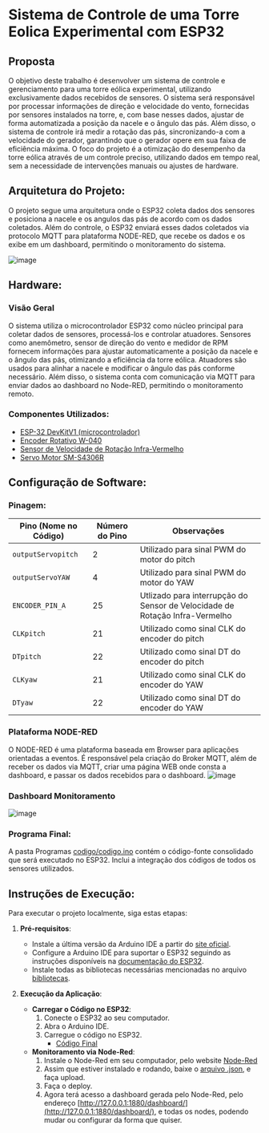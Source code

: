 # Sistema de Controle de uma Torre Eolica Experimental com ESP32

## Proposta

O objetivo deste trabalho é desenvolver um sistema de controle e gerenciamento para uma torre eólica experimental, utilizando exclusivamente dados recebidos de sensores. O sistema será responsável por processar informações de direção e velocidade do vento, fornecidas por sensores instalados na torre, e, com base nesses dados, ajustar de forma automatizada a posição da nacele e o ângulo das pás. Além disso, o sistema de controle irá medir a rotação das pás, sincronizando-a com a velocidade do gerador, garantindo que o gerador opere em sua faixa de eficiência máxima. O foco do projeto é a otimização do desempenho da torre eólica através de um controle preciso, utilizando dados em tempo real, sem a necessidade de intervenções manuais ou ajustes de hardware.

## Arquitetura do Projeto:

O projeto segue uma arquitetura onde o ESP32 coleta dados dos sensores e posiciona a nacele e os angulos das pás de acordo com os dados coletados. Além do controle, o ESP32 enviará esses dados coletados via protocolo MQTT para plataforma NODE-RED, que recebe os dados e os exibe em um dashboard, permitindo o monitoramento do sistema.

![image](https://github.com/user-attachments/assets/5903ac94-45bb-4f5f-aa36-ad93eabd69e4)

## Hardware:

### Visão Geral

O sistema utiliza o microcontrolador ESP32 como núcleo principal para coletar dados de sensores, processá-los e controlar atuadores. Sensores como anemômetro, sensor de direção do vento e medidor de RPM fornecem informações para ajustar automaticamente a posição da nacele e o ângulo das pás, otimizando a eficiência da torre eólica. Atuadores são usados para alinhar a nacele e modificar o ângulo das pás conforme necessário. Além disso, o sistema conta com comunicação via MQTT para enviar dados ao dashboard no Node-RED, permitindo o monitoramento remoto.

### Componentes Utilizados:

- [ESP-32 DevKitV1 (microcontrolador)]()
- [Encoder Rotativo W-040]()
- [Sensor de Velocidade de Rotação Infra-Vermelho ]()
- [Servo Motor SM-S4306R]()

## Configuração de Software:
### Pinagem:

| Pino (Nome no Código) | Número do Pino | Observações                                                                     |
| --------------------- | -------------- | ------------------------------------------------------------------------------- |
| `outputServopitch`    | 2              | Utilizado para sinal PWM do motor do pitch                                      |
| `outputServoYAW`      | 4              | Utilizado para sinal PWM do motor do YAW                                        |
| `ENCODER_PIN_A`       | 25             | Utlizado para interrupção do Sensor de Velocidade de Rotação Infra-Vermelho     |
| `CLKpitch`            | 21             | Utilizado como sinal CLK do encoder do pitch                                    |
| `DTpitch`             | 22             | Utilizado como sinal DT do encoder do pitch                                     |
| `CLKyaw`              | 21             | Utilizado como sinal CLK do encoder do YAW                                      |
| `DTyaw`               | 22             | Utilizado como sinal DT do encoder do YAW                                       |

### Plataforma NODE-RED

O NODE-RED é uma plataforma baseada em Browser para aplicações orientadas a eventos. É responsável pela criação do Broker MQTT, além de receber os dados via MQTT, criar uma página WEB onde consta a dashboard, e passar os dados recebidos para o dashboard.
![image](https://github.com/user-attachments/assets/b60e41ac-28d1-4a55-86d6-d01f91dd5b94)

### Dashboard Monitoramento

![image](https://github.com/user-attachments/assets/a235ccc9-2ad5-4261-83fd-98e05beb57a9)

### Programa Final:

A pasta Programas [codigo/codigo.ino]() contém o código-fonte consolidado que será executado no ESP32. Inclui a integração dos códigos de todos os sensores utilizados.

## Instruções de Execução:

Para executar o projeto localmente, siga estas etapas:

1. **Pré-requisitos**:
   - Instale a última versão da Arduino IDE a partir do [site oficial](https://www.arduino.cc/en/software).
   - Configure a Arduino IDE para suportar o ESP32 seguindo as instruções disponíveis na [documentação do ESP32](https://docs.espressif.com/projects/arduino-esp32/en/latest/installing.html).
   - Instale todas as bibliotecas necessárias mencionadas no arquivo [bibliotecas](./bibliotecas.txt).

2. **Execução da Aplicação**:
   - **Carregar o Código no ESP32**:
     1. Conecte o ESP32 ao seu computador.
     2. Abra o Arduino IDE.
     3. Carregue o código no ESP32.
        - [Código Final]()
   - **Monitoramento via Node-Red**:
     1. Instale o Node-Red em seu computador, pelo website [Node-Red](https://nodered.org/)
     2. Assim que estiver instalado e rodando, baixe o [arquivo .json](), e faça upload.
     3. Faça o deploy.
     4. Agora terá acesso a dashboard gerada pelo Node-Red, pelo endereço [http://127.0.0.1:1880/dashboard/](http://127.0.0.1:1880/dashboard/), e todas os nodes, podendo mudar ou configurar da forma que quiser.
